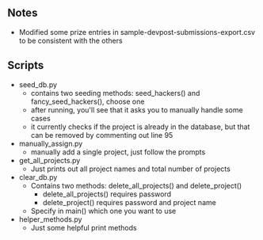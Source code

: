 ## Notes
- Modified some prize entries in sample-devpost-submissions-export.csv to be consistent with the others

## Scripts
- seed_db.py
	- contains two seeding methods: seed_hackers() and fancy_seed_hackers(), choose one 
	- after running, you'll see that it asks you to manually handle some cases
	- it currently checks if the project is already in the database, but that can be removed by commenting out line 95
- manually_assign.py
	- manually add a single project, just follow the prompts
- get_all_projects.py
	- Just prints out all project names and total number of projects
- clear_db.py
	- Contains two methods: delete_all_projects() and delete_project()
	 	- delete_all_projects() requires password
	 	- delete_project() requires password and project name
	- Specify in main() which one you want to use
- helper_methods.py
	- Just some helpful print methods